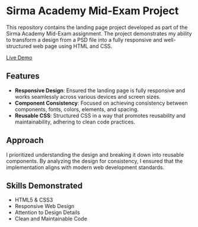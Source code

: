 # Sirma Academy Mid-Exam Project

This repository contains the landing page project developed as part of the Sirma Academy Mid-Exam assignment. The project demonstrates my ability to transform a design from a PSD file into a fully responsive and well-structured web page using HTML and CSS.

[Live Demo](https://sirma-exam-html-css.netlify.app/)

## Features

- **Responsive Design**: Ensured the landing page is fully responsive and works seamlessly across various devices and screen sizes.
- **Component Consistency**: Focused on achieving consistency between components, fonts, colors, elements, and spacing.
- **Reusable CSS**: Structured CSS in a way that promotes reusability and maintainability, adhering to clean code practices.

## Approach

I prioritized understanding the design and breaking it down into reusable components. By analyzing the design for consistency, I ensured that the implementation aligns with modern web development standards.

## Skills Demonstrated

- HTML5 & CSS3
- Responsive Web Design
- Attention to Design Details
- Clean and Maintainable Code

